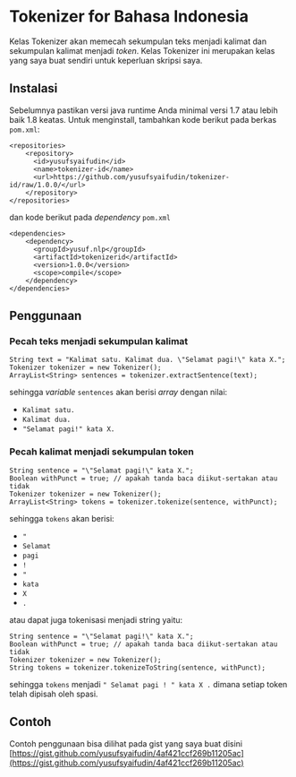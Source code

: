 # Tokenizer for Bahasa Indonesia

Kelas Tokenizer akan memecah sekumpulan teks menjadi kalimat dan sekumpulan kalimat menjadi _token_. Kelas Tokenizer ini merupakan kelas yang saya buat sendiri untuk keperluan skripsi saya.

## Instalasi

Sebelumnya pastikan versi java runtime Anda minimal versi 1.7 atau lebih baik 1.8 keatas. Untuk menginstall, tambahkan kode berikut pada berkas `pom.xml`:

```
<repositories>
    <repository>
      <id>yusufsyaifudin</id>
      <name>tokenizer-id</name>
      <url>https://github.com/yusufsyaifudin/tokenizer-id/raw/1.0.0/</url>
    </repository>
</repositories> 
```

dan kode berikut pada _dependency_ `pom.xml`

```
<dependencies>
    <dependency>
      <groupId>yusuf.nlp</groupId>
      <artifactId>tokenizerid</artifactId>
      <version>1.0.0</version>
      <scope>compile</scope>
    </dependency>
</dependencies>
```

## Penggunaan
### Pecah teks menjadi sekumpulan kalimat

```
String text = "Kalimat satu. Kalimat dua. \"Selamat pagi!\" kata X.";
Tokenizer tokenizer = new Tokenizer();
ArrayList<String> sentences = tokenizer.extractSentence(text);
```

sehingga _variable_ `sentences` akan berisi _array_ dengan nilai:
* `Kalimat satu.`
* `Kalimat dua.`
* `"Selamat pagi!" kata X.`

### Pecah kalimat menjadi sekumpulan token

```
String sentence = "\"Selamat pagi!\" kata X.";
Boolean withPunct = true; // apakah tanda baca diikut-sertakan atau tidak
Tokenizer tokenizer = new Tokenizer();
ArrayList<String> tokens = tokenizer.tokenize(sentence, withPunct);
```

sehingga `tokens` akan berisi:
* `"`
* `Selamat`
* `pagi`
* `!`
* `"`
* `kata`
* `X`
* `.`

atau dapat juga tokenisasi menjadi string yaitu:

```
String sentence = "\"Selamat pagi!\" kata X.";
Boolean withPunct = true; // apakah tanda baca diikut-sertakan atau tidak
Tokenizer tokenizer = new Tokenizer();
String tokens = tokenizer.tokenizeToString(sentence, withPunct);
```
sehingga `tokens` menjadi `" Selamat pagi ! " kata X .` dimana setiap token telah dipisah oleh spasi.


## Contoh
Contoh penggunaan bisa dilihat pada gist yang saya buat disini [https://gist.github.com/yusufsyaifudin/4af421ccf269b11205ac](https://gist.github.com/yusufsyaifudin/4af421ccf269b11205ac)

<!-- mvn install:install-file -DgroupId=yusuf.skripsi -DartifactId=tokenizerId -Dversion=1.0.0 -Dpackaging=jar -Dfile=/home/yusuf/workspace/tokenizer-id/target/tokenizerId-1.0.0.jar -DlocalRepositoryPath=/home/yusuf/workspace/tokenizer-id -->
